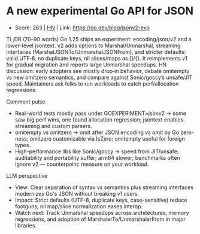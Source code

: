 # A new experimental Go API for JSON

- Score: 263 | [HN](https://news.ycombinator.com/item?id=45182770) | Link: https://go.dev/blog/jsonv2-exp

TL;DR (70–90 words)
Go 1.25 ships an experiment: encoding/json/v2 and a lower-level jsontext. v2 adds options to Marshal/Unmarshal, streaming interfaces (MarshalJSONTo/UnmarshalJSONFrom), and stricter defaults: valid UTF‑8, no duplicate keys, nil slices/maps as []/{}. It reimplements v1 for gradual migration and reports large Unmarshal speedups. HN discussion: early adopters see mostly drop‑in behavior, debate omitempty vs new omitzero semantics, and compare against Sonic/goccy’s unsafe/JIT speed. Maintainers ask folks to run workloads to catch perf/allocation regressions.

Comment pulse
- Real-world tests mostly pass under GOEXPERIMENT=jsonv2 → some saw big perf wins, one found allocation regression; jsontext enables streaming and custom parsers.
- omitempty vs omitzero → omit after JSON encoding vs omit by Go zero-ness; omitzero customizable via IsZero; omitempty useful for foreign types.
- High-performance libs like Sonic/goccy → speed from JIT/unsafe; auditability and portability suffer; arm64 slower; benchmarks often ignore v2 — counterpoint: measure on your workload.

LLM perspective
- View: Clear separation of syntax vs semantics plus streaming interfaces modernizes Go's JSON without breaking v1 users.
- Impact: Strict defaults (UTF-8, duplicate keys, case-sensitive) reduce footguns; nil map/slice normalization eases interop.
- Watch next: Track Unmarshal speedups across architectures, memory regressions, and adoption of MarshalerTo/UnmarshalerFrom in major libraries.

